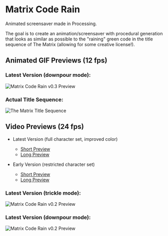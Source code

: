 # Matrix Code Rain
Animated screensaver made in Processing.

The goal is to create an animation/screensaver with procedural generation that looks as similar as possible to the "raining" green code in the title sequence of The Matrix (allowing for some creative license!).

## Animated GIF Previews (12 fps)

### Latest Version (downpour mode):
![Matrix Code Rain v0.3 Preview](./img/matrix-code-rain-v0.3-downpour-mode.gif)

### Actual Title Sequence:
![The Matrix Title Sequence](./img/title-sequence.gif)


## Video Previews (24 fps)
* Latest Version (full character set, improved color)
	* [Short Preview](https://github.com/coding418/matrix-code-rain/blob/main/matrix-code-rain-v0.2-preview.mp4?raw=true)
	* [Long Preview](https://github.com/coding418/matrix-code-rain/blob/main/matrix-code-rain-v0.2-long.mp4?raw=true)

* Early Version (restricted character set)
	* [Short Preview](https://github.com/coding418/matrix-code-rain/blob/main/matrix-code-rain-v0.1-preview.mp4?raw=true)
	* [Long Preview](https://github.com/coding418/matrix-code-rain/blob/main/matrix-code-rain-v0.1-long.mp4?raw=true)


### Latest Version (trickle mode):
![Matrix Code Rain v0.2 Preview](./img/matrix-code-rain-v0.2-preview.gif)

### Latest Version (downpour mode):
![Matrix Code Rain v0.2 Preview](./img/matrix-code-rain-v0.2-downpour.gif)